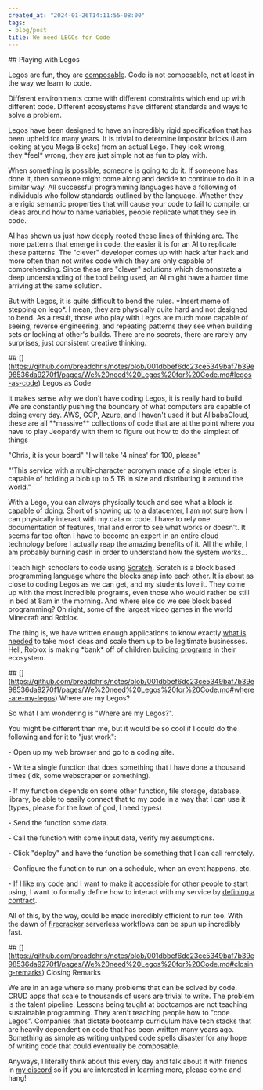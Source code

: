 ```yaml
---
created_at: "2024-01-26T14:11:55-08:00"
tags:
- blog/post
title: We need LEGOs for Code
---
```


\## Playing with Legos

Legos are fun, they are [composable](https://en.wikipedia.org/wiki/Composability). Code is not composable, not at least in the way we learn to code.

Different environments come with different constraints which end up with different code. Different ecosystems have different standards and ways to solve a problem.

Legos have been designed to have an incredibly rigid specification that has been upheld for many years. It is trivial to determine impostor bricks (I am looking at you Mega Blocks) from an actual Lego. They look wrong, they \*feel\* wrong, they are just simple not as fun to play with.

When something is possible, someone is going to do it. If someone has done it, then someone might come along and decide to continue to do it in a similar way. All successful programming languages have a following of individuals who follow standards outlined by the language. Whether they are rigid semantic properties that will cause your code to fail to compile, or ideas around how to name variables, people replicate what they see in code.

AI has shown us just how deeply rooted these lines of thinking are. The more patterns that emerge in code, the easier it is for an AI to replicate these patterns. The "clever" developer comes up with hack after hack and more often than not writes code which they are only capable of comprehending. Since these are "clever" solutions which demonstrate a deep understanding of the tool being used, an AI might have a harder time arriving at the same solution.

But with Legos, it is quite difficult to bend the rules. \*Insert meme of stepping on lego\*. I mean, they are physically quite hard and not designed to bend. As a result, those who play with Legos are much more capable of seeing, reverse engineering, and repeating patterns they see when building sets or looking at other's builds. There are no secrets, there are rarely any surprises, just consistent creative thinking.

\## \[\](https://github.com/breadchris/notes/blob/001dbbef6dc23ce5349baf7b39e98536da9270f1/pages/We%20need%20Legos%20for%20Code.md#legos-as-code) Legos as Code

It makes sense why we don't have coding Legos, it is really hard to build. We are constantly pushing the boundary of what computers are capable of doing every day. AWS, GCP, Azure, and I haven't used it but AlibabaCloud, these are all \*\*massive\*\* collections of code that are at the point where you have to play Jeopardy with them to figure out how to do the simplest of things

>

"Chris, it is your board" "I will take '4 nines' for 100, please"

"'This service with a multi-character acronym made of a single letter is capable of holding a blob up to 5 TB in size and distributing it around the world."

With a Lego, you can always physically touch and see what a block is capable of doing. Short of showing up to a datacenter, I am not sure how I can physically interact with my data or code. I have to rely one documentation of features, trial and error to see what works or doesn't. It seems far too often I have to become an expert in an entire cloud technology before I actually reap the amazing benefits of it. All the while, I am probably burning cash in order to understand how the system works...

I teach high schoolers to code using [Scratch](https://scratch.mit.edu/). Scratch is a block based programming language where the blocks snap into each other. It is about as close to coding Legos as we can get, and my students love it. They come up with the most incredible programs, even those who would rather be still in bed at 8am in the morning. And where else do we see block based programming? Oh right, some of the largest video games in the world Minecraft and Roblox.

The thing is, we have written enough applications to know exactly [what is needed](https://supabase.com/) to take most ideas and scale them up to be legitimate businesses. Hell, Roblox is making \*bank\* off of children [building programs](https://www.roblox.com/create) in their ecosystem.

\## \[\](https://github.com/breadchris/notes/blob/001dbbef6dc23ce5349baf7b39e98536da9270f1/pages/We%20need%20Legos%20for%20Code.md#where-are-my-legos) Where are my Legos?

So what I am wondering is "Where are my Legos?".

You might be different than me, but it would be so cool if I could do the following and for it to "just work":

\- Open up my web browser and go to a coding site.

\- Write a single function that does something that I have done a thousand times (idk, some webscraper or something).

\- If my function depends on some other function, file storage, database, library, be able to easily connect that to my code in a way that I can use it (types, please for the love of god, I need types)

\- Send the function some data.

\- Call the function with some input data, verify my assumptions.

\- Click "deploy" and have the function be something that I can call remotely.

\- Configure the function to run on a schedule, when an event happens, etc.

\- If I like my code and I want to make it accessible for other people to start using, I want to formally define how to interact with my service by [defining a contract](https://grpc.io/).

All of this, by the way, could be made incredibly efficient to run too. With the dawn of [firecracker](https://firecracker-microvm.github.io/) serverless workflows can be spun up incredibly fast.

\## \[\](https://github.com/breadchris/notes/blob/001dbbef6dc23ce5349baf7b39e98536da9270f1/pages/We%20need%20Legos%20for%20Code.md#closing-remarks) Closing Remarks

We are in an age where so many problems that can be solved by code. CRUD apps that scale to thousands of users are trivial to write. The problem is the talent pipeline. Lessons being taught at bootcamps are not teaching sustainable programming. They aren't teaching people how to "code Legos". Companies that dictate bootcamp curriculum have tech stacks that are heavily dependent on code that has been written many years ago. Something as simple as writing untyped code spells disaster for any hope of writing code that could eventually be composable.

Anyways, I literally think about this every day and talk about it with friends in [my discord](https://discord.gg/QCVqvbpb) so if you are interested in learning more, please come and hang!